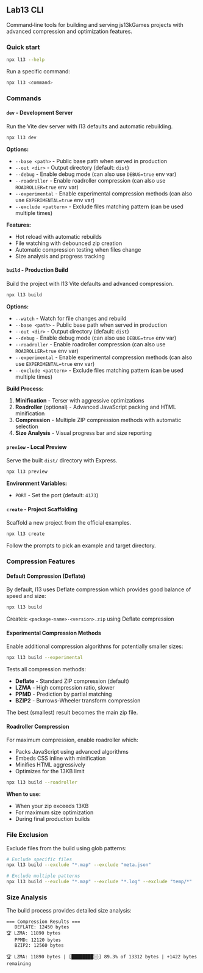 ## Lab13 CLI

Command‑line tools for building and serving js13kGames projects with advanced compression and optimization features.

### Quick start

```bash
npx l13 --help
```

Run a specific command:

```bash
npx l13 <command>
```

### Commands

#### `dev` - Development Server

Run the Vite dev server with l13 defaults and automatic rebuilding.

```bash
npx l13 dev
```

**Options:**

- `--base <path>` - Public base path when served in production
- `--out <dir>` - Output directory (default: `dist`)
- `--debug` - Enable debug mode (can also use `DEBUG=true` env var)
- `--roadroller` - Enable roadroller compression (can also use `ROADROLLER=true` env var)
- `--experimental` - Enable experimental compression methods (can also use `EXPERIMENTAL=true` env var)
- `--exclude <pattern>` - Exclude files matching pattern (can be used multiple times)

**Features:**

- Hot reload with automatic rebuilds
- File watching with debounced zip creation
- Automatic compression testing when files change
- Size analysis and progress tracking

#### `build` - Production Build

Build the project with l13 Vite defaults and advanced compression.

```bash
npx l13 build
```

**Options:**

- `--watch` - Watch for file changes and rebuild
- `--base <path>` - Public base path when served in production
- `--out <dir>` - Output directory (default: `dist`)
- `--debug` - Enable debug mode (can also use `DEBUG=true` env var)
- `--roadroller` - Enable roadroller compression (can also use `ROADROLLER=true` env var)
- `--experimental` - Enable experimental compression methods (can also use `EXPERIMENTAL=true` env var)
- `--exclude <pattern>` - Exclude files matching pattern (can be used multiple times)

**Build Process:**

1. **Minification** - Terser with aggressive optimizations
2. **Roadroller** (optional) - Advanced JavaScript packing and HTML minification
3. **Compression** - Multiple ZIP compression methods with automatic selection
4. **Size Analysis** - Visual progress bar and size reporting

#### `preview` - Local Preview

Serve the built `dist/` directory with Express.

```bash
npx l13 preview
```

**Environment Variables:**

- `PORT` - Set the port (default: `4173`)

#### `create` - Project Scaffolding

Scaffold a new project from the official examples.

```bash
npx l13 create
```

Follow the prompts to pick an example and target directory.

### Compression Features

#### Default Compression (Deflate)

By default, l13 uses Deflate compression which provides good balance of speed and size:

```bash
npx l13 build
```

Creates: `<package-name>-<version>.zip` using Deflate compression

#### Experimental Compression Methods

Enable additional compression algorithms for potentially smaller sizes:

```bash
npx l13 build --experimental
```

Tests all compression methods:

- **Deflate** - Standard ZIP compression (default)
- **LZMA** - High compression ratio, slower
- **PPMD** - Prediction by partial matching
- **BZIP2** - Burrows-Wheeler transform compression

The best (smallest) result becomes the main zip file.

#### Roadroller Compression

For maximum compression, enable roadroller which:

- Packs JavaScript using advanced algorithms
- Embeds CSS inline with minification
- Minifies HTML aggressively
- Optimizes for the 13KB limit

```bash
npx l13 build --roadroller
```

**When to use:**

- When your zip exceeds 13KB
- For maximum size optimization
- During final production builds

### File Exclusion

Exclude files from the build using glob patterns:

```bash
# Exclude specific files
npx l13 build --exclude "*.map" --exclude "meta.json"

# Exclude multiple patterns
npx l13 build --exclude "*.map" --exclude "*.log" --exclude "temp/*"
```

### Size Analysis

The build process provides detailed size analysis:

```
=== Compression Results ===
   DEFLATE: 12450 bytes
🏆 LZMA: 11890 bytes
   PPMD: 12120 bytes
   BZIP2: 12560 bytes

🏆 LZMA: 11890 bytes | [████████░░] 89.3% of 13312 bytes | +1422 bytes remaining
```
